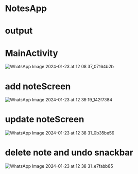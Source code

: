 # NotesApp
# output
# MainActivity
![WhatsApp Image 2024-01-23 at 12 08 37_07164b2b](https://github.com/Gangadhar-v/NotesApp/assets/128531120/2a185892-1f5a-4b35-880f-1a7da774cdb6)
# add noteScreen
![WhatsApp Image 2024-01-23 at 12 39 19_142f7384](https://github.com/Gangadhar-v/NotesApp/assets/128531120/fe7b55e8-8929-4e6d-b311-72642449a80d)

# update noteScreen
![WhatsApp Image 2024-01-23 at 12 38 31_0b35be59](https://github.com/Gangadhar-v/NotesApp/assets/128531120/4f4996e0-9348-4f51-a20f-28b5a43492c5)
# delete note and undo snackbar
![WhatsApp Image 2024-01-23 at 12 38 31_e7fabb85](https://github.com/Gangadhar-v/NotesApp/assets/128531120/685c261c-e0c3-4c29-907d-ac7f0786a189)


